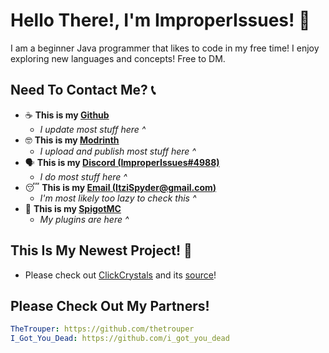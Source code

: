 
# Hello There!, I'm ImproperIssues! 👋
I am a beginner Java programmer that likes to code in my free time! I enjoy exploring new languages and concepts! Free to DM.

## Need To Contact Me? 📞
- ☕ **This is my [Github](github.com/itzispyder)**
  - *I update most stuff here ^*
- 🤓 **This is my [Modrinth](modrinth.com/user/itzispyder)**
  - *I upload and publish most stuff here ^*
- 🗣️ **This is my [Discord (ImproperIssues#4988)](discord.com/channels/@me)**
  - *I do most stuff here ^*
- 😴 **This is my [Email (ItziSpyder@gmail.com)](gmail.com)**
  - *I'm most likely too lazy to check this ^*
- 🤔 **This is my [SpigotMC](spigotmc.org/members/itzispyder)**
  - *My plugins are here ^*

## This Is My Newest Project! 🎯
- Please check out [ClickCrystals](modrinth.com/mod/clickcrystals) and its [source](github.com/itzispyder/clickcrystals)!

## Please Check Out My Partners!
```yml
TheTrouper: https://github.com/thetrouper
I_Got_You_Dead: https://github.com/i_got_you_dead
```

